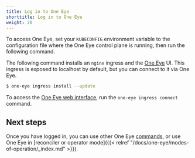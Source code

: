 ```yaml
---
title: Log in to One Eye
shorttitle: Log in to One Eye
weight: 20
---
```


To access One Eye, set your `KUBECONFIG` environment variable to the configuration file where the One Eye control plane is running, then run the following command.

The following command installs an `nginx` ingress and the [One Eye](/products/one-eye/) UI. This ingress is exposed to localhost by default, but you can connect to it via One Eye.

```bash
$ one-eye ingress install --update
```

To access the [One Eye web interface](/docs/one-eye-docs/configuration-overview/), run the `one-eye ingress connect` command.

## Next steps

Once you have logged in, you can use other One Eye [commands](../reference/), or use One Eye in [reconciler or operator mode]({{< relref "/docs/one-eye/modes-of-operation/_index.md" >}}).
